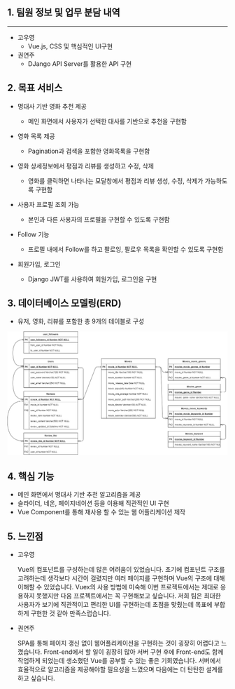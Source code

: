 ## 1. 팀원 정보 및 업무 분담 내역

---

- 고우영
  - Vue.js, CSS 및 핵심적인 UI구현
- 권연주
  - DJango API Server를 활용한 API 구현



## 2. 목표 서비스

- 명대사 기반 영화 추천 제공
  - 메인 화면에서 사용자가 선택한 대사를 기반으로 추천을 구현함

- 영화 목록 제공
  - Pagination과 검색을 포함한 영화목록을 구현함

- 영화 상세정보에서 평점과 리뷰를 생성하고 수정, 삭제
  - 영화를 클릭하면 나타나는 모달창에서 평점과 리뷰 생성, 수정, 삭제가 가능하도록 구현함

- 사용자 프로필 조회 가능
  - 본인과 다른 사용자의 프로필을 구현할 수 있도록 구현함
- Follow 기능
  - 프로필 내에서 Follow를 하고 팔로잉, 팔로우 목록을 확인할 수 있도록 구현함

- 회원가입, 로그인
  - Django JWT를 사용하여 회원가입, 로그인을 구현



## 3. 데이터베이스 모델링(ERD)

- 유저, 영화, 리뷰를 포함한 총 9개의 테이블로 구성

![erd-Page-1.drawio](README.assets/erd-Page-1.drawio.png)



## 4. 핵심 기능

- 메인 화면에서 명대사 기반 추천 알고리즘을 제공
- 슬라이더, 네온, 페이지네이션 등을 이용해 직관적인 UI 구현
- Vue Component를 통해 재사용 할 수 있는 웹 어플리케이션 제작



## 5. 느낀점

- 고우영

  Vue의 컴포넌트를 구성하는데 많은 어려움이 있었습니다. 초기에 컴포넌트 구조를 고려하는데 생각보다 시간이 걸렸지만 여러 페이지를 구현하며 Vue의 구조에 대해 이해할 수 있었습니다. Vuex의 사용 방법에 미숙해 이번 프로젝트에서는 제대로 응용하지 못했지만 다음 프로젝트에서는 꼭 구현해보고 싶습니다. 저희 팀은 최대한 사용자가 보기에 직관적이고 편리한 UI를 구현하는데 초점을 맞췄는데 목표에 부합하게 구현한 것 같아 만족스럽습니다.

- 권연주

  SPA를 통해  페이지 갱신 없이 웹어플리케이션을 구현하는 것이 굉장히 어렵다고 느꼈습니다. Front-end에서 할 일이 굉장히 많아 서버 구현 후에 Front-end도 함께 작업하게 되었는데  생소했던 Vue를 공부할 수 있는 좋은 기회였습니다. 서버에서 효율적으로 알고리즘을 제공해야할 필요성을 느꼈으며 다음에는 더 탄탄한 설계를 하고 싶습니다.
